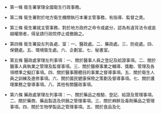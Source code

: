 * 第一條 衛生署掌理全國衛生行政事務。

* 第二條 衛生署對於地方衛生機關執行本署主管事務，有指導、監督之責。

* 第三條 衛生署就主管事務，對於地方政府之命令或處分，認為有違背法令或逾越權限者，得呈請行政院停止或撤銷之。

* 第四條 衛生署設左列各處、室：一、醫政處。二、藥政處。三、防疫處。四、保健處。五、環境衛生處。六、企劃室。七、秘書室。

* 第五條 醫政處掌理左列事項：一、關於醫事人員之登記及給證事項。二、關於醫事人員執業之管理及監督事項。三、關於醫療事業之輔導、獎勵、管理及各項標準之擬訂事項。四、關於醫事團體目的事業之督導事項。五、關於衛生人員之訓練及進修事項。六、關於國民健康保險之策劃及督導事項。七、關於護理業務之督導事項。八、其他有關醫政事項。

* 第六條 藥政處掌理左列事項：一、關於藥品之檢驗、登記、給證及管理事項。二、關於藥商、藥品製造及供銷之管理事項。三、關於麻醉及毒劑藥品之管理事項。四、關於生物學製品之管理事項。五、關於食品及化


